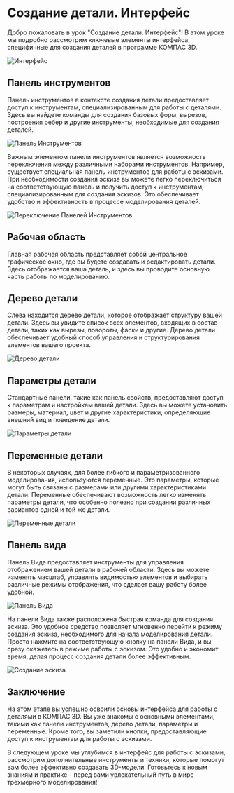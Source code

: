 # Создание детали. Интерфейс

Добро пожаловать в урок "Создание детали. Интерфейс"! В этом уроке мы подробно рассмотрим ключевые элементы интерфейса, специфичные для создания деталей в программе КОМПАС 3D.

![Интерфейс](https://github.com/NotACat1/COMPASS-3D-courses/assets/113008873/e352e3f9-c62d-4796-8635-e84fd1c5a970)

## Панель инструментов

Панель инструментов в контексте создания детали предоставляет доступ к инструментам, специализированным для работы с деталями. Здесь вы найдете команды для создания базовых форм, вырезов, построения ребер и другие инструменты, необходимые для создания деталей.

![Панель Инструментов](https://github.com/NotACat1/COMPASS-3D-courses/assets/113008873/d04932d5-e584-4c7c-875c-eabb1b443d9f)

Важным элементом панели инструментов является возможность переключения между различными наборами инструментов. Например, существует специальная панель инструментов для работы с эскизами. При необходимости создания эскиза вы можете легко переключиться на соответствующую панель и получить доступ к инструментам, специализированным для создания эскизов. Это обеспечивает удобство и эффективность в процессе моделирования деталей.

![Переключение Панелей Инструментов](https://github.com/NotACat1/COMPASS-3D-courses/assets/113008873/4c97ecc0-d38e-470d-8a55-e28c2501719c)

## Рабочая область

Главная рабочая область представляет собой центральное графическое окно, где вы будете создавать и редактировать детали. Здесь отображается ваша деталь, и здесь вы проводите основную часть работы по моделированию.

## Дерево детали

Слева находится дерево детали, которое отображает структуру вашей детали. Здесь вы увидите список всех элементов, входящих в состав детали, таких как вырезы, повороты, фаски и другие. Дерево детали обеспечивает удобный способ управления и структурирования элементов вашего проекта.

![Дерево детали](https://github.com/NotACat1/COMPASS-3D-courses/assets/113008873/8553f461-3826-476c-92df-d295364be3fa)

## Параметры детали

Стандартные панели, такие как панель свойств, предоставляют доступ к параметрам и настройкам вашей детали. Здесь вы можете установить размеры, материал, цвет и другие характеристики, определяющие внешний вид и поведение детали.

![Параметры детали](https://github.com/NotACat1/COMPASS-3D-courses/assets/113008873/e3c2ca5b-6c57-47be-ac5f-a278f1e983f7)

## Переменные детали

В некоторых случаях, для более гибкого и параметризованного моделирования, используются переменные. Это параметры, которые могут быть связаны с размерами или другими характеристиками детали. Переменные обеспечивают возможность легко изменять параметры детали, что особенно полезно при создании различных вариантов одной и той же детали.

![Переменные детали](https://github.com/NotACat1/COMPASS-3D-courses/assets/113008873/e6c1bcc1-3a4b-4a32-bb3e-57cb85f17ecf)

## Панель вида

Панель Вида предоставляет инструменты для управления отображением вашей детали в рабочей области. Здесь вы можете изменять масштаб, управлять видимостью элементов и выбирать различные режимы отображения, что сделает вашу работу более удобной.

![Панель Вида](https://github.com/NotACat1/COMPASS-3D-courses/assets/113008873/d7c1804d-9007-4126-b3d1-13620098e787)

На панели Вида также расположена быстрая команда для создания эскиза. Это удобное средство позволяет мгновенно перейти к режиму создания эскиза, необходимого для начала моделирования детали. Просто нажмите на соответствующую кнопку на панели Вида, и вы сразу окажетесь в режиме работы с эскизом. Это удобно и экономит время, делая процесс создания детали более эффективным.

![Создание эскиза](https://github.com/NotACat1/COMPASS-3D-courses/assets/113008873/71d3861a-d733-43af-ac10-061393c6d98f)

## Заключение

На этом этапе вы успешно освоили основы интерфейса для работы с деталями в КОМПАС 3D. Вы уже знакомы с основными элементами, такими как панели инструментов, дерево детали, параметры и переменные. Кроме того, вы заметили кнопки, предоставляющие доступ к инструментам для работы с эскизами.

В следующем уроке мы углубимся в интерфейс для работы с эскизами, рассмотрим дополнительные инструменты и техники, которые помогут вам более эффективно создавать 3D-модели. Готовьтесь к новым знаниям и практике – перед вами увлекательный путь в мире трехмерного моделирования!
